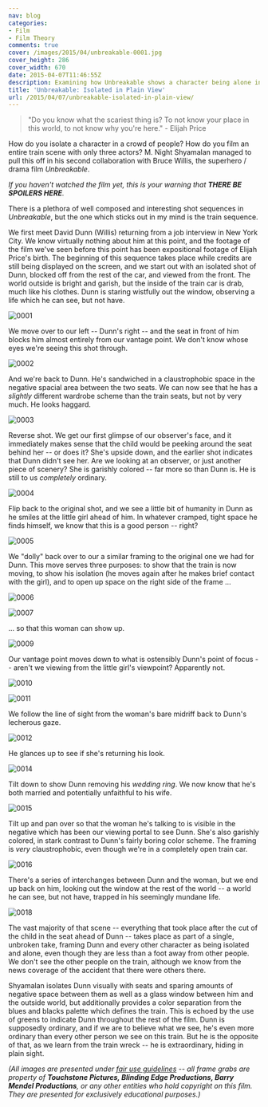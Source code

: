 ```yaml
---
nav: blog
categories:
- Film
- Film Theory
comments: true
cover: /images/2015/04/unbreakable-0001.jpg
cover_height: 286
cover_width: 670
date: 2015-04-07T11:46:55Z
description: Examining how Unbreakable shows a character being alone in a crowd
title: 'Unbreakable: Isolated in Plain View'
url: /2015/04/07/unbreakable-isolated-in-plain-view/
---
```


> "Do you know what the scariest thing is? To not know your place in this world, to not know why you're here." - Elijah Price

How do you isolate a character in a crowd of people? How do you film an entire train scene with only three actors? M. Night Shyamalan managed to pull this off in his second collaboration with Bruce Willis, the superhero / drama film *Unbreakable*. 

*If you haven't watched the film yet, this is your warning that **THERE BE SPOILERS HERE**.*

<!--more-->

There is a plethora of well composed and interesting shot sequences in *Unbreakable*, but the one which sticks out in my mind is the train sequence.

We first meet David Dunn (Willis) returning from a job interview in New York City. We know virtually nothing about him at this point, and the footage of the film we've seen before this point has been expositional footage of Elijah Price's birth. The beginning of this sequence takes place while credits are still being displayed on the screen, and we start out with an isolated shot of Dunn, blocked off from the rest of the car, and viewed from the front. The world outside is bright and garish, but the inside of the train car is drab, much like his clothes. Dunn is staring wistfully out the window, observing a life which he can see, but not have.

![0001](/images/2015/04/unbreakable-0001.jpg)  

We move over to our left -- Dunn's right -- and the seat in front of him blocks him almost entirely from our vantage point. We don't know whose eyes we're seeing this shot through.

![0002](/images/2015/04/unbreakable-0002.jpg)  

And we're back to Dunn. He's sandwiched in a claustrophobic space in the negative spacial area between the two seats. We can now see that he has a *slightly* different wardrobe scheme than the train seats, but not by very much. He looks haggard.

![0003](/images/2015/04/unbreakable-0003.jpg)  

Reverse shot. We get our first glimpse of our observer's face, and it immediately makes sense that the child would be peeking around the seat behind her -- or does it? She's upside down, and the earlier shot indicates that Dunn didn't see her. Are we looking at an observer, or just another piece of scenery? She is garishly colored -- far more so than Dunn is. He is still to us *completely* ordinary.

![0004](/images/2015/04/unbreakable-0004.jpg)  

Flip back to the original shot, and we see a little bit of humanity in Dunn as he smiles at the little girl ahead of him. In whatever cramped, tight space he finds himself, we know that this is a good person -- right?

![0005](/images/2015/04/unbreakable-0005.jpg)  

We "dolly" back over to our a similar framing to the original one we had for Dunn. This move serves three purposes: to show that the train is now moving, to show his isolation (he moves again after he makes brief contact with the girl), and to open up space on the right side of the frame ... 

![0006](/images/2015/04/unbreakable-0006.jpg)  

![0007](/images/2015/04/unbreakable-0007.jpg)  

... so that this woman can show up.

![0009](/images/2015/04/unbreakable-0009.jpg)  

Our vantage point moves down to what is ostensibly Dunn's point of focus -- aren't we viewing from the little girl's viewpoint? Apparently not.

![0010](/images/2015/04/unbreakable-0010.jpg)  

![0011](/images/2015/04/unbreakable-0011.jpg)  

We follow the line of sight from the woman's bare midriff back to Dunn's lecherous gaze.

![0012](/images/2015/04/unbreakable-0012.jpg)  

He glances up to see if she's returning his look.

![0014](/images/2015/04/unbreakable-0014.jpg)  

Tilt down to show Dunn removing his *wedding ring*. We now know that he's both married and potentially unfaithful to his wife.

![0015](/images/2015/04/unbreakable-0015.jpg)  

Tilt up and pan over so that the woman he's talking to is visible in the negative which has been our viewing portal to see Dunn. She's also garishly colored, in stark contrast to Dunn's fairly boring color scheme. The framing is *very* claustrophobic, even though we're in a completely open train car.

![0016](/images/2015/04/unbreakable-0016.jpg)  

There's a series of interchanges between Dunn and the woman, but we end up back on him, looking out the window at the rest of the world -- a world he can see, but not have, trapped in his seemingly mundane life.

![0018](/images/2015/04/unbreakable-0018.jpg)  

The vast majority of that scene -- everything that took place after the cut of the child in the seat ahead of Dunn -- takes place as part of a single, unbroken take, framing Dunn and every other character as being isolated and alone, even though they are less than a foot away from other people. We don't see the other people on the train, although we know from the news coverage of the accident that there were others there.

Shyamalan isolates Dunn visually with seats and sparing amounts of negative space between them as well as a glass window between him and the outside world, but additionally provides a color separation from the blues and blacks palette which defines the train. This is echoed by the use of greens to indicate Dunn throughout the rest of the film. Dunn is supposedly ordinary, and if we are to believe what we see, he's even more ordinary than every other person we see on this train. But he is the opposite of that, as we learn from the train wreck -- he is extraordinary, hiding in plain sight.

_(All images are presented under [fair use guidelines](http://libguides.mit.edu/usingimages) -- all frame grabs are property of **Touchstone Pictures, Blinding Edge Productions, Barry Mendel Productions**, or any other entities who hold copyright on this film. They are presented for exclusively educational purposes.)_
